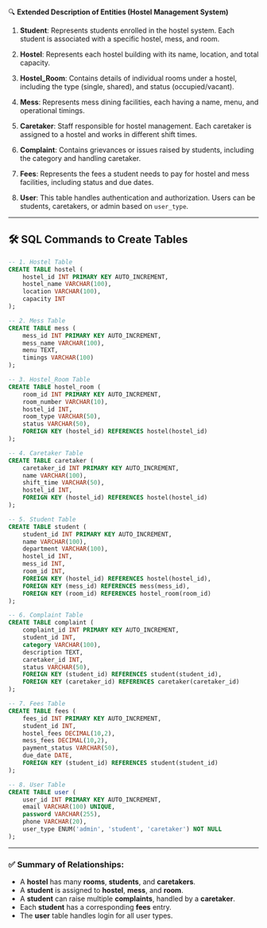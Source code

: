  🔍 **Extended Description of Entities (Hostel Management System)**

1. **Student**:
   Represents students enrolled in the hostel system. Each student is associated with a specific hostel, mess, and room.

2. **Hostel**:
   Represents each hostel building with its name, location, and total capacity.

3. **Hostel\_Room**:
   Contains details of individual rooms under a hostel, including the type (single, shared), and status (occupied/vacant).

4. **Mess**:
   Represents mess dining facilities, each having a name, menu, and operational timings.

5. **Caretaker**:
   Staff responsible for hostel management. Each caretaker is assigned to a hostel and works in different shift times.

6. **Complaint**:
   Contains grievances or issues raised by students, including the category and handling caretaker.

7. **Fees**:
   Represents the fees a student needs to pay for hostel and mess facilities, including status and due dates.

8. **User**:
   This table handles authentication and authorization. Users can be students, caretakers, or admin based on `user_type`.

---

## 🛠️ **SQL Commands to Create Tables**

```sql
-- 1. Hostel Table
CREATE TABLE hostel (
    hostel_id INT PRIMARY KEY AUTO_INCREMENT,
    hostel_name VARCHAR(100),
    location VARCHAR(100),
    capacity INT
);

-- 2. Mess Table
CREATE TABLE mess (
    mess_id INT PRIMARY KEY AUTO_INCREMENT,
    mess_name VARCHAR(100),
    menu TEXT,
    timings VARCHAR(100)
);

-- 3. Hostel_Room Table
CREATE TABLE hostel_room (
    room_id INT PRIMARY KEY AUTO_INCREMENT,
    room_number VARCHAR(10),
    hostel_id INT,
    room_type VARCHAR(50),
    status VARCHAR(50),
    FOREIGN KEY (hostel_id) REFERENCES hostel(hostel_id)
);

-- 4. Caretaker Table
CREATE TABLE caretaker (
    caretaker_id INT PRIMARY KEY AUTO_INCREMENT,
    name VARCHAR(100),
    shift_time VARCHAR(50),
    hostel_id INT,
    FOREIGN KEY (hostel_id) REFERENCES hostel(hostel_id)
);

-- 5. Student Table
CREATE TABLE student (
    student_id INT PRIMARY KEY AUTO_INCREMENT,
    name VARCHAR(100),
    department VARCHAR(100),
    hostel_id INT,
    mess_id INT,
    room_id INT,
    FOREIGN KEY (hostel_id) REFERENCES hostel(hostel_id),
    FOREIGN KEY (mess_id) REFERENCES mess(mess_id),
    FOREIGN KEY (room_id) REFERENCES hostel_room(room_id)
);

-- 6. Complaint Table
CREATE TABLE complaint (
    complaint_id INT PRIMARY KEY AUTO_INCREMENT,
    student_id INT,
    category VARCHAR(100),
    description TEXT,
    caretaker_id INT,
    status VARCHAR(50),
    FOREIGN KEY (student_id) REFERENCES student(student_id),
    FOREIGN KEY (caretaker_id) REFERENCES caretaker(caretaker_id)
);

-- 7. Fees Table
CREATE TABLE fees (
    fees_id INT PRIMARY KEY AUTO_INCREMENT,
    student_id INT,
    hostel_fees DECIMAL(10,2),
    mess_fees DECIMAL(10,2),
    payment_status VARCHAR(50),
    due_date DATE,
    FOREIGN KEY (student_id) REFERENCES student(student_id)
);

-- 8. User Table
CREATE TABLE user (
    user_id INT PRIMARY KEY AUTO_INCREMENT,
    email VARCHAR(100) UNIQUE,
    password VARCHAR(255),
    phone VARCHAR(20),
    user_type ENUM('admin', 'student', 'caretaker') NOT NULL
);
```

---

### ✅ Summary of Relationships:

* A **hostel** has many **rooms**, **students**, and **caretakers**.
* A **student** is assigned to **hostel**, **mess**, and **room**.
* A **student** can raise multiple **complaints**, handled by a **caretaker**.
* Each **student** has a corresponding **fees** entry.
* The **user** table handles login for all user types.
